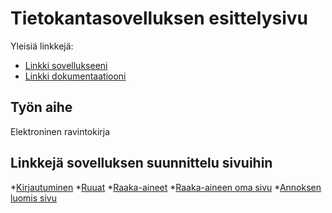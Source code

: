 ﻿# Tietokantasovelluksen esittelysivu

Yleisiä linkkejä:

* [Linkki sovellukseeni](https://harrihei.users.cs.helsinki.fi/tsoha)
* [Linkki dokumentaatiooni](doc/dokumentaatio.pdf)

## Työn aihe

Elektroninen ravintokirja 

## Linkkejä sovelluksen suunnittelu sivuihin

*[Kirjautuminen](https://harrihei.users.cs.helsinki.fi/tsoha/login)
*[Ruuat](https://harrihei.users.cs.helsinki.fi/tsoha/ravintokirja/ruoka)
*[Raaka-aineet](https://harrihei.users.cs.helsinki.fi/tsoha/ravintokirja/raakaaine)
*[Raaka-aineen oma sivu](https://harrihei.users.cs.helsinki.fi/tsoha/ravintokirja/raakaaine/1)
*[Annoksen luomis sivu](https://harrihei.users.cs.helsinki.fi/tsoha/ravintokirja/ruoka/luoannos)
